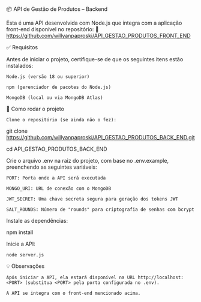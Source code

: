 📦 API de Gestão de Produtos – Backend

Esta é uma API desenvolvida com Node.js que integra com a aplicação front-end disponível no repositório:
🔗 https://github.com/willyanpaproski/API_GESTAO_PRODUTOS_FRONT_END

✅ Requisitos

Antes de iniciar o projeto, certifique-se de que os seguintes itens estão instalados:

    Node.js (versão 18 ou superior)

    npm (gerenciador de pacotes do Node.js)

    MongoDB (local ou via MongoDB Atlas)

🚀 Como rodar o projeto

    Clone o repositório (se ainda não o fez):

git clone https://github.com/willyanpaproski/API_GESTAO_PRODUTOS_BACK_END.git

cd API_GESTAO_PRODUTOS_BACK_END

Crie o arquivo .env na raiz do projeto, com base no .env.example, preenchendo as seguintes variáveis:

    PORT: Porta onde a API será executada

    MONGO_URI: URL de conexão com o MongoDB

    JWT_SECRET: Uma chave secreta segura para geração dos tokens JWT

    SALT_ROUNDS: Número de "rounds" para criptografia de senhas com bcrypt

Instale as dependências:

npm install

Inicie a API:

    node server.js

💡 Observações

    Após iniciar a API, ela estará disponível na URL http://localhost:<PORT> (substitua <PORT> pela porta configurada no .env).

    A API se integra com o front-end mencionado acima.
